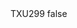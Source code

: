 <?xml version="1.0" encoding="UTF-8"?>
<CustomMetadata xmlns="http://soap.sforce.com/2006/04/metadata">
    <label>TXU299</label>
    <protected>false</protected>
</CustomMetadata>
